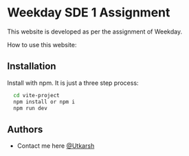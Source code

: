 
# Weekday SDE 1 Assignment

This website is developed as per the assignment of Weekday.

How to use this website:
## Installation

Install with npm.
It is just a three step process:

```bash
  cd vite-project
  npm install or npm i
  npm run dev
```

## Authors

- Contact me here [@Utkarsh](mailto:msutkarsh@outlook.com)

